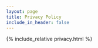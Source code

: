 ```yaml
---
layout: page
title: Privacy Policy
include_in_header: false
---
```


{% include_relative privacy.html %}